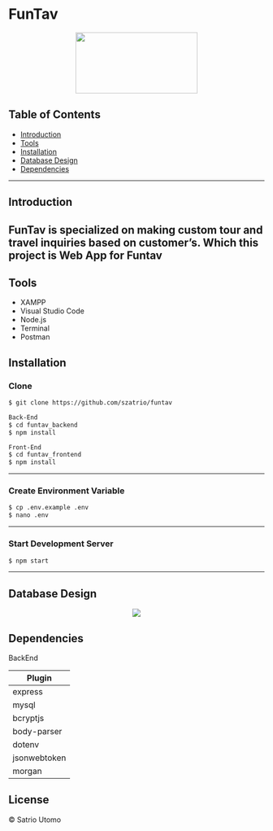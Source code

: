 # FunTav

<p align="center">
    <img src="../public/funtav_logo.png" height="120px" width="240px">  
</p>

## Table of Contents
- [Introduction](#introduction)
- [Tools](#Tools)
- [Installation](#Installation)
- [Database Design](#DatabaseDesign)
- [Dependencies](#Dependencies)
---
 
## Introduction
FunTav is specialized on making custom tour and travel inquiries based on customer’s. Which this project is Web App for Funtav
---

## Tools

- XAMPP
- Visual Studio Code
- Node.js
- Terminal
- Postman

## Installation

### Clone
```bash
$ git clone https://github.com/szatrio/funtav

Back-End
$ cd funtav_backend
$ npm install

Front-End
$ cd funtav_frontend
$ npm install
```
---

### Create Environment Variable
```bash
$ cp .env.example .env
$ nano .env
```
---
### Start Development Server
```bash
$ npm start
```
--- 

## Database Design 

<p align="center">
    <img src="../public/funtav.png">  
</p>

## Dependencies

BackEnd

| Plugin |
| ------ |
| express |
| mysql |
| bcryptjs |
| body-parser |
| dotenv |
| jsonwebtoken |
| morgan |


License
----

© Satrio Utomo